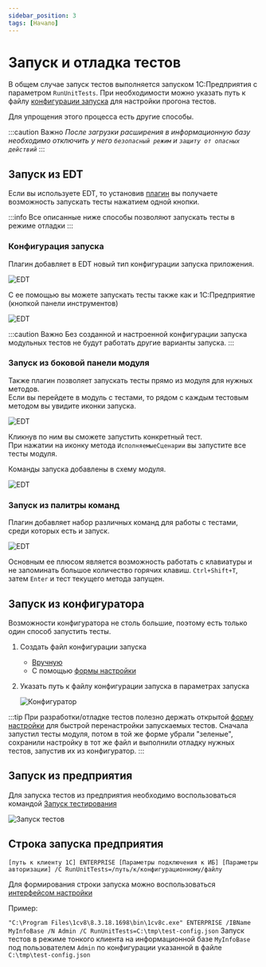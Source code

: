 ```yaml
---
sidebar_position: 3
tags: [Начало]
---
```


# Запуск и отладка тестов

В общем случае запуск тестов выполняется запуском 1С:Предприятия с параметром `RunUnitTests`. При необходимости можно указать путь к файлу [конфигурации запуска](configuration.md) для настройки прогона тестов.

Для упрощения этого процесса есть другие способы.

:::caution Важно
*После загрузки расширения в информационную базу необходимо отключить у него `безопасный режим` и `защиту от опасных действий`*
:::

## Запуск из EDT

Если вы используете EDT, то установив [плагин](../install/install-plugin.md) вы получаете возможность запускать тесты нажатием одной кнопки.

:::info
Все описанные ниже способы позволяют запускать тесты в режиме отладки
:::

### Конфигурация запуска

Плагин добавляет в EDT новый тип конфигурации запуска приложения.

![EDT](images/run-configuration.png)

С ее помощью вы можете запускать тесты также как и 1С:Предприятие (кнопкой панели инструментов)

![EDT](images/run-button.png)

:::caution Важно
Без созданной и настроенной конфигурации запуска модульных тестов не будут работать другие варианты запуска.
:::

### Запуск из боковой панели модуля

Также плагин позволяет запускать тесты прямо из модуля для нужных методов.  
Если вы перейдете в модуль с тестами, то рядом с каждым тестовым методом вы увидите иконки запуска.

![EDT](images/run-from-module.png)

Кликнув по ним вы сможете запустить конкретный тест.  
При нажатии на иконку метода `ИсполняемыеСценарии` вы запустите все тесты модуля.

Команды запуска добавлены в схему модуля.

![EDT](images/run-from-schema.png)

### Запуск из палитры команд

Плагин добавляет набор различных команд для работы с тестами, среди которых есть и запуск.

![EDT](images/run-from-command-palette.png)

Основным ее плюсом является возможность работать с клавиатуры и не запоминать большое количество горячих клавиш.
`Ctrl+Shift+T`, затем `Enter` и тест текущего метода запущен.

## Запуск из конфигуратора

Возможности конфигуратора не столь большие, поэтому есть только один способ запустить тесты.

1. Создать файл конфигурации запуска
   * [Вручную](configuration.md)
   * С помощью [формы настройки](../../yaxunit-ui.md#интерфейс-настройки-конфигурации)
2. Указать путь к файлу конфигурации запуска в параметрах запуска

   ![Конфигуратор](images/from-configurator.png)

:::tip
При разработки/отладке тестов полезно держать открытой [форму настройки](../../yaxunit-ui.md#интерфейс-настройки-конфигурации) для быстрой перенастройки запускаемых тестов. Сначала запустил тесты модуля, потом в той же форме убрали "зеленые", сохранили настройку в тот же файл и выполнили отладку нужных тестов, запустив их из конфигуратор.
:::

## Запуск из предприятия

Для запуска тестов из предприятия необходимо воспользоваться командой [Запуск тестирования](../../yaxunit-ui.md#запуск-тестов)

![Запуск тестов](../../images/ui-run-tests.png)

## Строка запуска предприятия

`[путь к клиенту 1С] ENTERPRISE [Параметры подключения к ИБ] [Параметры авторизации] /C RunUnitTests=/путь/к/конфигурационному/файлу`

Для формирования строки запуска можно воспользоваться [интерфейсом настройки](../../yaxunit-ui.md#интерфейс-настройки-конфигурации)

Пример:

`"C:\Program Files\1cv8\8.3.18.1698\bin\1cv8c.exe" ENTERPRISE /IBName MyInfoBase /N Admin /C RunUnitTests=C:\tmp\test-config.json`
  Запуск тестов в режиме тонкого клиента на информационной базе `MyInfoBase` под пользователем `Admin` по конфигурации указанной в файле `C:\tmp\test-config.json`
